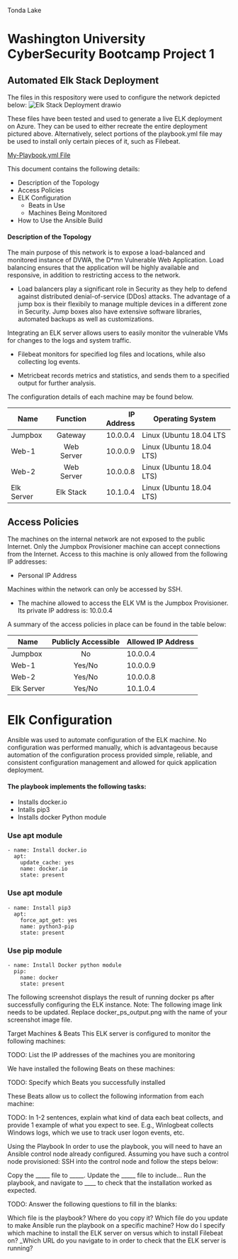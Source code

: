 Tonda Lake
# Washington University CyberSecurity Bootcamp Project 1
## Automated Elk Stack Deployment 
The files in this respository were used to configure the network depicted below:
![Elk Stack Deployment drawio](https://user-images.githubusercontent.com/95553513/162596263-a5c5a999-70da-40e2-9904-150f642e060f.png)

These files have been tested and used to generate a live ELK deployment on Azure. They can be used to either recreate the entire deployment pictured above. Alternatively, select portions of the playbook.yml file may be used to install only certain pieces of it, such as Filebeat.

[My-Playbook.yml File](http://github.com/tslake/cyberbookcamp/raw/mainAnsible/My-Playook.txt)

This document contains the following details:

* Description of the Topology
* Access Policies
* ELK Configuration
    * Beats in Use
    * Machines Being Monitored
* How to Use the Ansible Build


#### Description of the Topology
The main purpose of this network is to expose a load-balanced and monitored instance of DVWA, the D*mn Vulnerable Web Application.
Load balancing ensures that the application will be highly available and responsive, in addition to restricting access to the network.

* Load balancers play a significant role in Security as they help to defend against distributed denial-of-service (DDos) attacks. The advantage of a jump box is their    flexibily to manage multiple devices in a different zone in Security. Jump boxes also have extensive software libraries, automated backups as well as customizations. 

Integrating an ELK server allows users to easily monitor the vulnerable VMs for changes to the logs and system traffic.

* Filebeat monitors for specified log files and locations, while also collecting log events.

* Metricbeat records metrics and statistics, and sends them to a specified output for further analysis.

The configuration details of each machine may be found below.


| Name          | Function      | IP Address  | Operating System  |
| ------------- |:-------------:| -----:      |  ---------------- |
| Jumpbox       | Gateway       | 10.0.0.4    | Linux (Ubuntu 18.04 LTS  |
| Web-1         | Web Server    | 10.0.0.9    | Linux (Ubuntu 18.04 LTS) |
| Web-2         | Web Server    | 10.0.0.8    | Linux (Ubuntu 18.04 LTS) |
| Elk Server    | Elk Stack     | 10.1.0.4    | Linux (Ubuntu 18.04 LTS) |


## Access Policies
The machines on the internal network are not exposed to the public Internet.
Only the Jumpbox Provisioner machine can accept connections from the Internet. Access to this machine is only allowed from the following IP addresses:

* Personal IP Address

Machines within the network can only be accessed by SSH.

* The machine allowed to access the ELK VM is the Jumpbox Provisioner. Its private IP address is: 10.0.0.4

A summary of the access policies in place can be found in the table below:

| Name          | Publicly Accessible  | Allowed IP Address| 
| ------------- |:-------------:       |  ---------------- |
| Jumpbox       | No                   | 10.0.0.4          |
| Web-1         | Yes/No               | 10.0.0.9          |
| Web-2         | Yes/No               | 10.0.0.8          |
| Elk Server    | Yes/No               | 10.1.0.4          |

# Elk Configuration
Ansible was used to automate configuration of the ELK machine. No configuration was performed manually, which is advantageous because automation of the configuration process provided simple, reliable, and consistent configuration management and allowed for quick application deployment.

#### The playbook implements the following tasks:

* Installs docker.io
* Intalls pip3
* Installs docker Python module 
### Use apt module
    - name: Install docker.io
      apt:
        update_cache: yes
        name: docker.io
        state: present
### Use apt module
    - name: Install pip3
      apt:
        force_apt_get: yes
        name: python3-pip
        state: present

### Use pip module
    - name: Install Docker python module
      pip:
        name: docker
        state: present


The following screenshot displays the result of running docker ps after successfully configuring the ELK instance.
Note: The following image link needs to be updated. Replace docker_ps_output.png with the name of your screenshot image file.


Target Machines & Beats
This ELK server is configured to monitor the following machines:

TODO: List the IP addresses of the machines you are monitoring

We have installed the following Beats on these machines:

TODO: Specify which Beats you successfully installed

These Beats allow us to collect the following information from each machine:

TODO: In 1-2 sentences, explain what kind of data each beat collects, and provide 1 example of what you expect to see. E.g., Winlogbeat collects Windows logs, which we use to track user logon events, etc.


Using the Playbook
In order to use the playbook, you will need to have an Ansible control node already configured. Assuming you have such a control node provisioned:
SSH into the control node and follow the steps below:

Copy the _____ file to _____.
Update the _____ file to include...
Run the playbook, and navigate to ____ to check that the installation worked as expected.

TODO: Answer the following questions to fill in the blanks:

Which file is the playbook? Where do you copy it?
Which file do you update to make Ansible run the playbook on a specific machine? How do I specify which machine to install the ELK server on versus which to install Filebeat on?
_Which URL do you navigate to in order to check that the ELK server is running?

